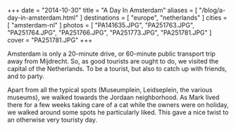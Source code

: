 +++
date    = "2014-10-30"
title   = "A Day In Amsterdam"
aliases = [ "/blog/a-day-in-amsterdam.html" ]
destinations = [ "europe", "netherlands" ]
cities  = [ "amsterdam-nl" ]
photos  = [ "PA141635.JPG", "PA251763.JPG", "PA251764.JPG", "PA251766.JPG", "PA251773.JPG", "PA251781.JPG" ]
cover   = "PA251781.JPG"
+++

Amsterdam is only a 20-minute drive, or 60-minute public transport trip away from Mijdrecht. So, as good tourists are ought to do, we visited the capital of the Netherlands. To be a tourist, but also to catch up with friends, and to party.
<!--more-->
Apart from all the typical spots (Museumplein, Leidseplein, the various museums), we walked towards the Jordaan neighborhood. As Mark lived there for a few weeks taking care of a cat while the owners were on holiday, we walked around some spots he particularly liked. This gave a nice twist to an otherwise very touristy day.